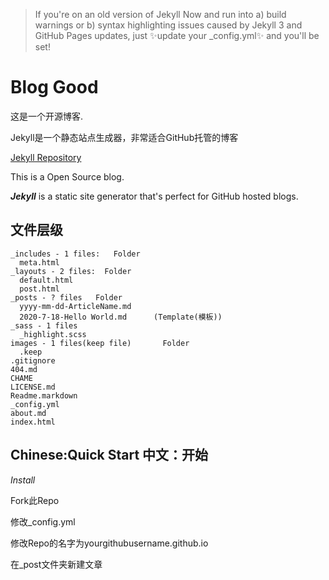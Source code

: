 > If you're on an old version of Jekyll Now and run into a) build warnings or b) syntax highlighting issues caused by Jekyll 3 and GitHub Pages updates, just ✨update your _config.yml✨ and you'll be set!
# Blog Good
这是一个开源博客.


Jekyll是一个静态站点生成器，非常适合GitHub托管的博客

[Jekyll Repository](https://github.com/jekyll/jekyll)

This is a Open Source blog.

_**Jekyll**_ is a static site generator that's perfect for GitHub hosted blogs.
## 文件层级
```
_includes - 1 files:   Folder
  meta.html
_layouts - 2 files:  Folder
  default.html
  post.html
_posts - ? files   Folder
  yyyy-mm-dd-ArticleName.md
  2020-7-18-Hello World.md      (Template(模板))
_sass - 1 files
  _highlight.scss
images - 1 files(keep file)       Folder
  .keep
.gitignore
404.md
CHAME
LICENSE.md
Readme.markdown
_config.yml
about.md
index.html
```
## Chinese:Quick Start 中文：开始
_Install_

Fork此Repo

修改_config.yml

修改Repo的名字为yourgithubusername.github.io

在_post文件夹新建文章

